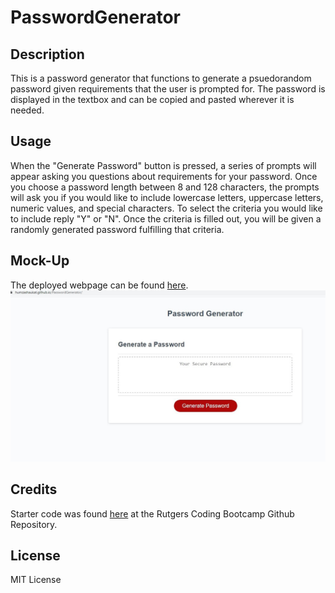 # PasswordGenerator

## Description

This is a password generator that functions to generate a psuedorandom password given requirements that the user is prompted for.  The password is displayed in the textbox and can be copied and pasted wherever it is needed.

## Usage

When the "Generate Password" button is pressed, a series of prompts will appear asking you questions about requirements for your password.  Once you choose a password length between 8 and 128 characters, the prompts will ask you if you would like to include lowercase letters, uppercase letters, numeric values, and special characters.  To select the criteria you would like to include reply "Y" or "N".  Once the criteria is filled out, you will be given a randomly generated password fulfilling that criteria.

## Mock-Up

The deployed webpage can be found [here](https://humzashaukat.github.io/PasswordGenerator/).  
![demo](Assets/demo.JPG)

## Credits

Starter code was found [here](https://github.com/RutgersCodingBootcamp/RUT-VIRT-FSF-PT-10-2022-U-LOLC/tree/main/03-JavaScript/02-Challenge) at the Rutgers Coding Bootcamp Github Repository.

## License

MIT License